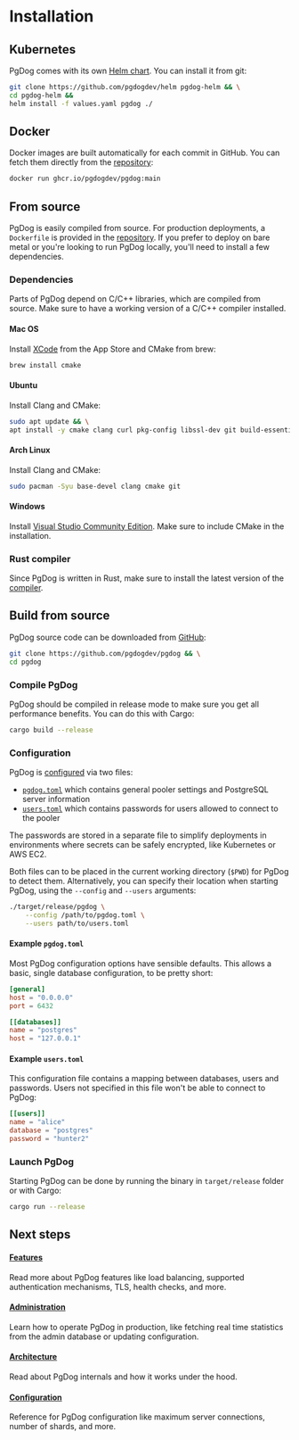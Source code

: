 
# Installation

## Kubernetes

PgDog comes with its own [Helm chart](https://github.com/pgdogdev/helm). You can install it from git:

```bash
git clone https://github.com/pgdogdev/helm pgdog-helm && \
cd pgdog-helm &&
helm install -f values.yaml pgdog ./
```

## Docker

Docker images are built automatically for each commit in GitHub. You can fetch them directly from the [repository](https://github.com/pgdogdev/pgdog/pkgs/container/pgdog):

```bash
docker run ghcr.io/pgdogdev/pgdog:main
```

## From source

PgDog is easily compiled from source. For production deployments, a `Dockerfile` is provided in the [repository](https://github.com/pgdogdev/pgdog/tree/main/Dockerfile). If you prefer to deploy on bare metal or you're looking to run PgDog locally, you'll need to install a few dependencies.

### Dependencies

Parts of PgDog depend on C/C++ libraries, which are compiled from source. Make sure to have a working version of a C/C++ compiler installed.

#### Mac OS

Install [XCode](https://developer.apple.com/xcode/) from the App Store and CMake from brew:

```bash
brew install cmake
```

#### Ubuntu

Install Clang and CMake:

```bash
sudo apt update && \
apt install -y cmake clang curl pkg-config libssl-dev git build-essential
```

#### Arch Linux

Install Clang and CMake:

```bash
sudo pacman -Syu base-devel clang cmake git
```

#### Windows

Install [Visual Studio Community Edition](https://visualstudio.microsoft.com/vs/community/).
Make sure to include CMake in the installation.

### Rust compiler

Since PgDog is written in Rust, make sure to install the latest version of the [compiler](https://rust-lang.org).

## Build from source

PgDog source code can be downloaded from [GitHub](https://github.com/pgdogdev/pgdog):

```bash
git clone https://github.com/pgdogdev/pgdog && \
cd pgdog
```

### Compile PgDog

PgDog should be compiled in release mode to make sure you get all performance benefits. You can do this with Cargo:

```bash
cargo build --release
```

### Configuration

PgDog is [configured](configuration/index.md) via two files:

* [`pgdog.toml`](configuration/index.md) which contains general pooler settings and PostgreSQL server information
* [`users.toml`](configuration/users.toml/users.md) which contains passwords for users allowed to connect to the pooler

The passwords are stored in a separate file to simplify deployments in environments where
secrets can be safely encrypted, like Kubernetes or AWS EC2.

Both files can to be placed in the current working directory (`$PWD`) for PgDog to detect them. Alternatively,
you can specify their location when starting PgDog, using the `--config` and `--users` arguments:

```bash
./target/release/pgdog \
    --config /path/to/pgdog.toml \
    --users path/to/users.toml
```

#### Example `pgdog.toml`

Most PgDog configuration options have sensible defaults. This allows a basic, single database configuration, to be pretty short:

```toml
[general]
host = "0.0.0.0"
port = 6432

[[databases]]
name = "postgres"
host = "127.0.0.1"
```

#### Example `users.toml`

This configuration file contains a mapping between databases, users and passwords. Users not specified in this file
won't be able to connect to PgDog:

```toml
[[users]]
name = "alice"
database = "postgres"
password = "hunter2"
```

### Launch PgDog

Starting PgDog can be done by running the binary in `target/release` folder or with Cargo:

```bash
cargo run --release
```

## Next steps

<div class="grid">
    <div>
        <h4><a href="/features/">Features</a></h4>
        <p>Read more about PgDog features like load balancing, supported authentication mechanisms, TLS, health checks, and more.</p>
    </div>
    <div>
        <h4><a href="/administration/">Administration</a></h4>
        <p>Learn how to operate PgDog in production, like fetching real time statistics from the admin database or updating configuration.</p>
    </div>
    <div>
        <h4><a href="/architecture/">Architecture</a></h4>
        <p>Read about PgDog internals and how it works under the hood.</p>
    </div>
    <div>
        <h4><a href="/configuration/">Configuration</a></h4>
        <p>Reference for PgDog configuration like maximum server connections, number of shards, and more.</p>
    </div>
</div>

